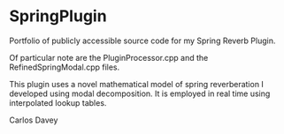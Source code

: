 # SpringPlugin

Portfolio of publicly accessible source code for my Spring Reverb Plugin.

Of particular note are the PluginProcessor.cpp and the RefinedSpringModal.cpp files.

This plugin uses a novel mathematical model of spring reverberation I developed using modal decomposition. It is employed in real time using interpolated lookup tables. 

Carlos Davey
